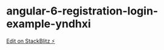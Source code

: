 # angular-6-registration-login-example-yndhxi

[Edit on StackBlitz ⚡️](https://stackblitz.com/edit/angular-6-registration-login-example-yndhxi)